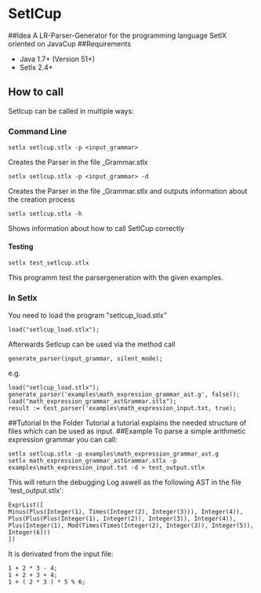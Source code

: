 # SetlCup
##Idea
A LR-Parser-Generator for the programming language SetlX oriented on JavaCup
##Requirements
 - Java 1.7+ (Version 51+)
 - Setlx 2.4+
 
## How to call
Setlcup can be called in multiple ways:
### Command Line
```
setlx setlcup.stlx -p <input_grammar>
```
Creates the Parser in the file _Grammar.stlx
```
setlx setlcup.stlx -p <input_grammar> -d
```
Creates the Parser in the file _Grammar.stlx and outputs information about the creation process
```
setlx setlcup.stlx -h
```
Shows information about how to call SetlCup correctly
#### Testing
```
setlx test_setlcup.stlx
```
This programm test the parsergeneration with the given examples.
### In Setlx
You need to load the program "setlcup_load.stlx"
```
load("setlcup_load.stlx");
```
Afterwards Setlcup can be used via the method call
```
generate_parser(input_grammar, silent_mode);
```
e.g.
```
load("setlcup_load.stlx");
generate_parser('examples\math_expression_grammar_ast.g', false));
load("math_expression_grammar_astGrammar.stlx");
result := test_parser('examples\math_expression_input.txt, true);
```
##Tutorial
In the Folder Tutorial a tutorial explains the needed structure of files which can be used as input.
##Example
To parse a simple arithmetic expression grammar you can call:
```
setlx setlcup.stlx -p examples\math_expression_grammar_ast.g
setlx math_expression_grammar_astGrammar.stlx -p examples\math_expression_input.txt -d > test_output.stlx
```
This will return the debugging Log aswell as the following AST in the file 'test_output.stlx':
```
ExprList([
Minus(Plus(Integer(1), Times(Integer(2), Integer(3))), Integer(4)), 
Plus(Plus(Plus(Integer(1), Integer(2)), Integer(3)), Integer(4)), 
Plus(Integer(1), Mod(Times(Times(Integer(2), Integer(3)), Integer(5)), Integer(6)))
])
```
It is derivated from the input file:
```
1 + 2 * 3 - 4;
1 + 2 + 3 + 4;
1 + ( 2 * 3 ) * 5 % 6;
```
